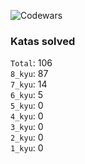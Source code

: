 ![Codewars](https://www.codewars.com/users/PheRum/badges/large)

### Katas solved

`Total`: 106 \
`8_kyu`: 87 \
`7_kyu`: 14 \
`6_kyu`: 5 \
`5_kyu`: 0 \
`4_kyu`: 0 \
`3_kyu`: 0 \
`2_kyu`: 0 \
`1_kyu`: 0

